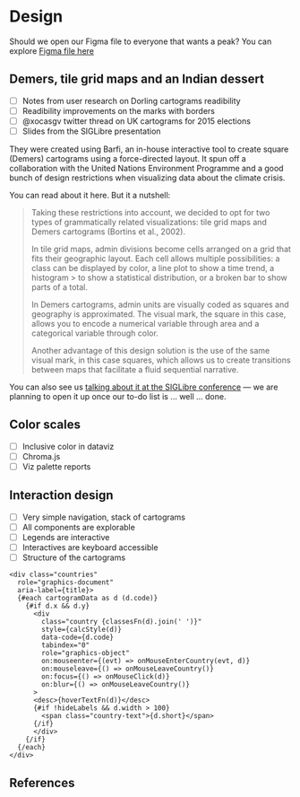# Design
Should we open our Figma file to everyone that wants a peak? You can explore [Figma file here](https://www.figma.com/file/majnnQyQupv1DO3rtgAtJP/UNEP-Air-Pollution-Action-Note?node-id=0%3A1)


## Demers, tile grid maps and an Indian dessert
- [ ] Notes from user research on Dorling cartograms readibility
- [ ] Readibility improvements on the marks with borders
- [ ] @xocasgv twitter thread on UK cartograms for 2015 elections
- [ ] Slides from the SIGLibre presentation

They were created using Barfi, an in-house interactive tool to create square (Demers) cartograms using a force-directed layout. It spun off a collaboration with the United Nations Environment Programme and a good bunch of design restrictions when visualizing data about the climate crisis.

You can read about it here. But it a nutshell:  

> Taking these restrictions into account, we decided to opt for two types of grammatically related  visualizations: tile grid maps and Demers cartograms (Bortins et al., 2002).
> 
> In tile grid maps, admin divisions become cells arranged on a grid that fits their geographic layout. Each cell allows multiple possibilities: a class can be displayed by color, a line plot to show a time trend, a histogram > to show a statistical distribution, or a broken bar to show parts of a total.
> 
> In Demers cartograms, admin units are visually coded as squares and geography is approximated. The visual mark, the square in this case, allows you to encode a numerical variable through area and a categorical variable through color.
> 
> Another advantage of this design solution is the use of the same visual mark, in this case squares, which allows us to create transitions between maps that facilitate a fluid sequential narrative.

You can also see us [talking about it at the SIGLibre conference](http://diobma.udg.edu/handle/10256.1/6776) — we are planning to open it up once our to-do list is ... well ... done.

## Color scales
- [ ] Inclusive color in dataviz
- [ ] Chroma.js
- [ ] Viz palette reports

## Interaction design
- [ ] Very simple navigation, stack of cartograms
- [ ] All components are explorable
- [ ] Legends are interactive
- [ ] Interactives are keyboard accessible
- [ ] Structure of the cartograms

````svelte
<div class="countries"
  role="graphics-document"
  aria-label={title}>
  {#each cartogramData as d (d.code)}
    {#if d.x && d.y}
      <div
        class="country {classesFn(d).join(' ')}"
        style={calcStyle(d)}
        data-code={d.code}
        tabindex="0"
        role="graphics-object"
        on:mouseenter={(evt) => onMouseEnterCountry(evt, d)}
        on:mouseleave={() => onMouseLeaveCountry()}
        on:focus={() => onMouseClick(d)}
        on:blur={() => onMouseLeaveCountry()}
      >
      <desc>{hoverTextFn(d)}</desc>
      {#if !hideLabels && d.width > 100}
        <span class="country-text">{d.short}</span>
      {/if}
      </div>
    {/if}
  {/each}
</div>
````

## References
